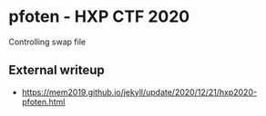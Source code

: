 # pfoten - HXP CTF 2020

Controlling swap file

## External writeup

- https://mem2019.github.io/jekyll/update/2020/12/21/hxp2020-pfoten.html